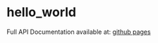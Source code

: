 # hello_world

Full API Documentation available at: [github pages](https:/FelicityN.github.io/hello_world)